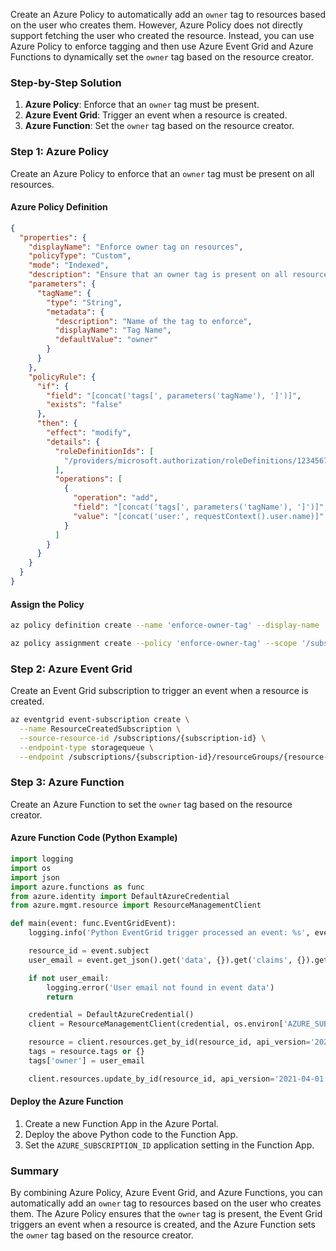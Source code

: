 Create an Azure Policy to automatically add an `owner` tag to resources based on the user who creates them. However, Azure Policy does not directly support fetching the user who created the resource. Instead, you can use Azure Policy to enforce tagging and then use Azure Event Grid and Azure Functions to dynamically set the `owner` tag based on the resource creator.

### Step-by-Step Solution

1. **Azure Policy**: Enforce that an `owner` tag must be present.
2. **Azure Event Grid**: Trigger an event when a resource is created.
3. **Azure Function**: Set the `owner` tag based on the resource creator.

### Step 1: Azure Policy

Create an Azure Policy to enforce that an `owner` tag must be present on all resources.

#### Azure Policy Definition

```json
{
  "properties": {
    "displayName": "Enforce owner tag on resources",
    "policyType": "Custom",
    "mode": "Indexed",
    "description": "Ensure that an owner tag is present on all resources.",
    "parameters": {
      "tagName": {
        "type": "String",
        "metadata": {
          "description": "Name of the tag to enforce",
          "displayName": "Tag Name",
          "defaultValue": "owner"
        }
      }
    },
    "policyRule": {
      "if": {
        "field": "[concat('tags[', parameters('tagName'), ']')]",
        "exists": "false"
      },
      "then": {
        "effect": "modify",
        "details": {
          "roleDefinitionIds": [
            "/providers/microsoft.authorization/roleDefinitions/1234567890"
          ],
          "operations": [
            {
              "operation": "add",
              "field": "[concat('tags[', parameters('tagName'), ']')]",
              "value": "[concat('user:', requestContext().user.name)]"
            }
          ]
        }
      }
    }
  }
}
```

#### Assign the Policy

```bash
az policy definition create --name 'enforce-owner-tag' --display-name 'Enforce owner tag on resources' --description 'Ensure that an owner tag is present on all resources.' --rules 'policy-definition.json' --mode Indexed

az policy assignment create --policy 'enforce-owner-tag' --scope '/subscriptions/{subscription-id}'
```

### Step 2: Azure Event Grid

Create an Event Grid subscription to trigger an event when a resource is created.

```bash
az eventgrid event-subscription create \
  --name ResourceCreatedSubscription \
  --source-resource-id /subscriptions/{subscription-id} \
  --endpoint-type storagequeue \
  --endpoint /subscriptions/{subscription-id}/resourceGroups/{resource-group}/providers/Microsoft.Storage/storageAccounts/{storage-account}/queueServices/default/queues/{queue-name}
```

### Step 3: Azure Function

Create an Azure Function to set the `owner` tag based on the resource creator.

#### Azure Function Code (Python Example)

```python
import logging
import os
import json
import azure.functions as func
from azure.identity import DefaultAzureCredential
from azure.mgmt.resource import ResourceManagementClient

def main(event: func.EventGridEvent):
    logging.info('Python EventGrid trigger processed an event: %s', event.get_json())

    resource_id = event.subject
    user_email = event.get_json().get('data', {}).get('claims', {}).get('http://schemas.xmlsoap.org/ws/2005/05/identity/claims/emailaddress')

    if not user_email:
        logging.error('User email not found in event data')
        return

    credential = DefaultAzureCredential()
    client = ResourceManagementClient(credential, os.environ['AZURE_SUBSCRIPTION_ID'])

    resource = client.resources.get_by_id(resource_id, api_version='2021-04-01')
    tags = resource.tags or {}
    tags['owner'] = user_email

    client.resources.update_by_id(resource_id, api_version='2021-04-01', parameters={'tags': tags})
```

#### Deploy the Azure Function

1. Create a new Function App in the Azure Portal.
2. Deploy the above Python code to the Function App.
3. Set the `AZURE_SUBSCRIPTION_ID` application setting in the Function App.

### Summary

By combining Azure Policy, Azure Event Grid, and Azure Functions, you can automatically add an `owner` tag to resources based on the user who creates them. The Azure Policy ensures that the `owner` tag is present, the Event Grid triggers an event when a resource is created, and the Azure Function sets the `owner` tag based on the resource creator.
